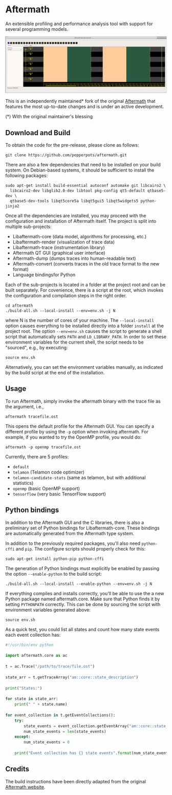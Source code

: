 # Aftermath

An extensible profiling and performance analysis tool with support for several programming models.

![Screenshot](/docs/screenshot.png)

This is an independently maintained* fork of the original [Aftermath](https://aftermath-tracing.com/)
that features the most up-to-date changes and is under an active development.

(*) With the original maintainer's blessing

## Download and Build

To obtain the code for the pre-release, please clone as follows:                                                                                                                                    

```
git clone https://github.com/pepperpots/aftermath.git
```

There are also a few dependencies that need to be installed on your build system. On
Debian-based systems, it should be sufficient to install the following packages:

```
sudo apt-get install build-essential autoconf automake git libcairo2 \
  libcairo2-dev libglib2.0-dev libtool pkg-config qt5-default qtbase5-dev \
  qtbase5-dev-tools libqt5core5a libqt5gui5 libqt5widgets5 python-jinja2
```

Once all the dependencies are installed, you may proceed with the configuration and installation
of Aftermath itself. The project is split into multiple sub-projects:

* Libaftermath-core (data model, algorithms for processing, etc.)
* Libaftermath-render (visualization of trace data)
* Libaftermath-trace (instrumentation library)
* Aftermath QT GUI (graphical user interface)
* Aftermath-dump (dumps traces into human-readable text)
* Aftermath-convert (converts traces in the old trace format to the new format)
* Language bindingsfor Python

Each of the sub-projects is located in a folder at the project root and can be built
separately. For covenience, there is a script at the root, which invokes the configuration and
compilation steps in the right order.

```
cd aftermath
./build-all.sh --local-install --env=env.sh -j N
```

where N is the number of cores of your machine. The `--local-install` option causes everything to
be installed directly into a folder `install` at the project root. The option `--env=env.sh`
causes the script to generate a shell script that automatically sets `PATH` and
`LD_LIBRARY_PATH`. In order to set these environment variables for the current shell, the script
needs to be "sourced", e.g., by executing:

```
source env.sh
```

Alternatively, you can set the environment variables manually, as indicated by the build script
at the end of the installation.

## Usage

To run Aftermath, simply invoke the aftermath binary with the trace file as the argument, i.e.,

```
aftermath tracefile.ost
```

This opens the default profile for the Aftermath GUI. You can specify a different profile by
using the `-p` option when invoking aftermath. For example, if you wanted to try the OpenMP
profile, you would do:

```
aftermath -p openmp tracefile.ost
```

Currently, there are 5 profiles:
* `default`
* `telamon` (Telamon code optimizer)
* `telamon-candidate-stats` (same as telamon, but with additional statistics)
* `openmp` (basic OpenMP support)
* `tensorflow` (very basic TensorFlow support)

## Python bindings

In addition to the Aftermath GUI and the C libraries, there is also a preliminary set of Python
bindings for Libaftermath-core. These bindings are automatically generated from the Aftermath
type system.

In addition to the previously required packages, you'll also need `python-cffi` and `pip`. The
configure scripts should properly check for this:

```
sudo apt-get install python-pip python-cffi
```

The generation of Python bindings must explicitly be enabled by passing the option
`--enable-python` to the build script:

```
./build-all.sh --local-install --enable-python --env=env.sh -j N
```

If everything compiles and installs correctly, you'll be able to use the a new Python package
named aftermath.core. Make sure that Python finds it by setting `PYTHONPATH` correctly. This can
be done by sourcing the script with environment variables generated above:

```
source env.sh
```

As a quick test, you could list all states and count how many state events each event collection
has:

```python
#!/usr/bin/env python

import aftermath.core as ac

t = ac.Trace("/path/to/trace/file.ost")

state_arr = t.getTraceArray("am::core::state_description")

print("States:")

for state in state_arr:
    print(" " + state.name)
    
for event_collection in t.getEventCollections():
    try:
        state_events = event_collection.getEventArray("am::core::state_event")
        num_state_events = len(state_events)
    except:
        num_state_events = 0
        
    print("Event collection has {} state events".format(num_state_events))
```

## Credits

The build instructions have been directly adapted from the original [Aftermath website](https://www.aftermath-tracing.com/prerelease).

